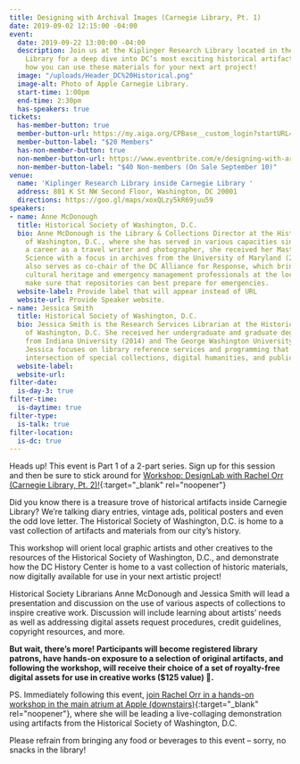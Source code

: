 ```yaml
---
title: Designing with Archival Images (Carnegie Library, Pt. 1)
date: 2019-09-02 12:15:00 -04:00
event:
  date: 2019-09-22 13:00:00 -04:00
  description: Join us at the Kiplinger Research Library located in the Apple Carnegie
    Library for a deep dive into DC’s most exciting historical artifacts, and learn
    how you can use these materials for your next art project!
  image: "/uploads/Header_DC%20Historical.png"
  image-alt: Photo of Apple Carnegie Library.
  start-time: 1:00pm
  end-time: 2:30pm
  has-speakers: true
tickets:
  has-member-button: true
  member-button-url: https://my.aiga.org/CPBase__custom_login?startURL=%2Fsetup%2Fsecur%2FRemoteAccessAuthorizationPage.apexp%3Fsource%3DCAAAAWz4vro9ME8wMUgwMDAwMDA0Qzk2AAAA3ILKKCz3OBPhV03TwQLlbHenY6O_jEbXFd-MV2s_SotwlpotF4FL9rNkthtXrrtExV2Dq-COAtN1uGRnIL1cOUjuaUHG_9k1qvrRVET2FtE8Q3AKC3bDtzoAaGVN9hDjF0_hmhcb0HkwSpWWzyyB6EqlLz5Zr9bo-8rAIQQj9LoyHh0KLRAUVPEPvXK7dH-jwFFNbvmk8a0iIc34QkBifYm-LMLSb-xYFuuRBr1wkuZneyHCzUY1D0gKqS0S6qfFtGOuC3qjR5ne2w2c6UBVYSNELYH43uBVDJyXt8BbZCulBtktgJ-MYNZtCmLM-Mkji8B9rPhVwjISkHmFBi-P-6PndxTceAZOnEKNsAezCYXQxY0q-8_-n4ryj89RUxTgwmZuSMcRAfoy3ETMGfvuMpB7E82nWG6-P0yAl9cgckcv6u39Pm3oXXZR_KEKictDBiDMkW-EHjhZAZKElA9uYzo4J2EwAHIOF9al_o2QMbbYp0raJhv0gmTMTVAL45peZMIAQFL0j8ccw81cHiP2gUvFHBeopnOpBAqLP2rh6DHcu1JA43KfeCO3zgA9C0QcLw8tOAJti0aaE2tpkoeVMJ67wQU1Z1IJmtfs67NsvO9yPHE_c0BSj4xmIeYuJx0AvV2jjKmTZMbxENKMpVVoVu_hspmY_yBtkNQr3-kilsL80NM3Nfuq4Er5FYElesPeTlCKOfaEpI_kUTPT1DWxRrBsZJ4oqIL3EqYYa9SaW0vLZpHmiWBeNiyjxWnTe3Ek7Z53yRKS-rICYLK1dLQsSReFlvUtYP7cxD1V_w2ED6YTW8rNGSMUo6smZRYum6LN6L1gDFsy-uaF--mz1Fwqokv5pIr1wGW8cZU94FIR2-AlJmmGhCgguGdzg_AB8QKh6jazUb6Fo5zpfjPBthwTNGPjcSUJc6epEam53oikFR7m
  member-button-label: "$20 Members"
  has-non-member-button: true
  non-member-button-url: https://www.eventbrite.com/e/designing-with-archival-images-carnegie-library-pt-1-tickets-71398720495
  non-member-button-label: "$40 Non-members (On Sale September 10)"
venue:
  name: 'Kiplinger Research Library inside Carnegie Library '
  address: 801 K St NW Second Floor, Washington, DC 20001
  directions: https://goo.gl/maps/xoxQLzy5kR69juu59
speakers:
- name: Anne McDonough
  title: Historical Society of Washington, D.C.
  bio: Anne McDonough is the Library & Collections Director at the Historical Society
    of Washington, D.C., where she has served in various capacities since 2012. Following
    a career as a travel writer and photographer, she received her Masters in Library
    Science with a focus in archives from the University of Maryland (2009). Anne
    also serves as co-chair of the DC Alliance for Response, which brings together
    cultural heritage and emergency management professionals at the local level to
    make sure that repositories can best prepare for emergencies.
  website-label: Provide label that will appear instead of URL
  website-url: Provide Speaker website.
- name: Jessica Smith
  title: Historical Society of Washington, D.C.
  bio: Jessica Smith is the Research Services Librarian at the Historical Society
    of Washington, D.C. She received her undergraduate and graduate degrees in Anthropology
    from Indiana University (2014) and The George Washington University (2016), respectively.
    Jessica focuses on library reference services and programming that explore the
    intersection of special collections, digital humanities, and public engagement.
  website-label: 
  website-url: 
filter-date:
  is-day-3: true
filter-time:
  is-daytime: true
filter-type:
  is-talk: true
filter-location:
  is-dc: true
---
```


Heads up! This event is Part 1 of a 2-part series. Sign up for this session and then be sure to stick around for [Workshop: DesignLab with Rachel Orr (Carnegie Library, Pt. 2)!](https://www.dcdesignweek.org/events/workshop-designlab-with-rachel-orr-carnegie-library-pt-2/){:target="_blank" rel="noopener"}

Did you know there is a treasure trove of historical artifacts inside Carnegie Library? We’re talking diary entries, vintage ads, political posters and even the odd love letter. The Historical Society of Washington, D.C. is home to a vast collection of artifacts and materials from our city’s history. 

This workshop will orient local graphic artists and other creatives to the resources of the Historical Society of Washington, D.C., and demonstrate how the  DC History Center is home to a vast collection of historic materials, now digitally available for use in your next artistic project!

Historical Society Librarians  Anne McDonough and Jessica Smith will lead a presentation and discussion on the use of various aspects of collections to inspire creative work. Discussion will include learning about artists’ needs as well as addressing digital assets request procedures, credit guidelines, copyright resources, and more.

**But wait, there’s more! Participants will become registered library patrons, have hands-on exposure to a selection of original artifacts, and following the workshop, will receive their choice of a set of royalty-free digital assets for use in creative works  ($125 value) 🤑.**

PS. Immediately following this event, [join Rachel Orr in a hands-on workshop in the main atrium at Apple (downstairs)](https://www.dcdesignweek.org/events/workshop-designlab-with-rachel-orr-carnegie-library-pt-2/){:target="_blank" rel="noopener"}, where she will be leading a live-collaging demonstration using artifacts from the Historical Society of Washington, D.C. 

Please refrain from bringing any food or beverages to this event – sorry, no snacks in the library!
